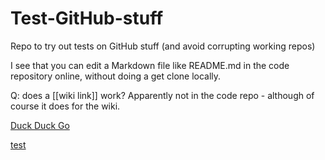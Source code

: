 # Test-GitHub-stuff
Repo to try out tests on GitHub stuff (and avoid corrupting working repos)

I see that you can edit  a Markdown file like README.md  in the  code repository online, without doing a get clone locally. 

Q: does a [[wiki link]] work?  Apparently not in the code repo -  although of course it does for the wiki.

[Duck Duck Go](https://duckduckgo.com)

[test](https://raw.githubusercontent.com/AndyGlew/Test-GitHub-stuff/master/test.html)
